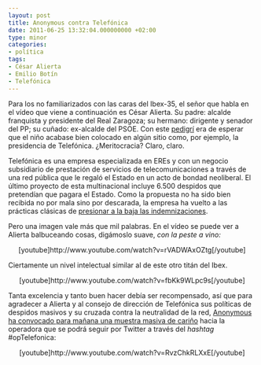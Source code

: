 ```yaml
---
layout: post
title: Anonymous contra Telefónica
date: 2011-06-25 13:32:04.000000000 +02:00
type: minor
categories:
- política
tags:
- César Alierta
- Emilio Botín
- Telefónica
---
```

<p>Para los no familiarizados con las caras del Ibex-35, el señor que habla en el vídeo que viene a continuación es César Alierta. Su padre: alcalde franquista y presidente del Real Zaragoza; su hermano: dirigente y senador del PP; su cuñado: ex-alcalde del PSOE. Con este <a href="http://www.agitacion.org/diario/aragon/1348-sabes-quienes-son-los-culpables-aragon-5-cesar-alierta.html">pedigrí</a> era de esperar que el niño acabase bien colocado en algún sitio como, por ejemplo, la presidencia de Telefónica. ¿Meritocracia? Claro, claro.</p>
<p>Telefónica es una empresa especializada en EREs y con un negocio subsidiario de prestación de servicios de telecomunicaciones a través de una red pública que le regaló el Estado en un acto de bondad neoliberal. El último proyecto de esta multinacional incluye 6.500 despidos que pretendían que pagara el Estado. Como la propuesta no ha sido bien recibida no por mala sino por descarada, la empresa ha vuelto a las prácticas clásicas de <a href="http://www.publico.es/dinero/379447/telefonica-pagara-el-ere-que-vuelve-a-reducir-a-6-500">presionar a la baja las indemnizaciones</a>.</p>
<p>Pero una imagen vale más que mil palabras. En el vídeo se puede ver a Alierta balbuceando cosas, digámoslo suave, <em>con la peste a vino:</em></p>
<p style="text-align: center;">[youtube]http://www.youtube.com/watch?v=rVADWAxOZtg[/youtube]</p>
<p style="text-align: left;">Ciertamente un nivel intelectual similar al de este otro titán del Ibex.</p>
<p style="text-align: center;">[youtube]http://www.youtube.com/watch?v=fbKk9WLpc9s[/youtube]</p>
<p>Tanta excelencia y tanto buen hacer debía ser recompensado, así que para agradecer a Alierta y al consejo de dirección de Telefónica sus políticas de despidos masivos y su cruzada contra la neutralidad de la red, <a href="http://noticies.sirius.cat/2011/06/el-diumenge-anonymous-atacara.html">Anonymous ha convocado para mañana una muestra masiva de cariño</a> hacia la operadora que se podrá seguir por Twitter a través del <em>hashtag</em> #opTelefonica:</p>
<p style="text-align: center;">[youtube]http://www.youtube.com/watch?v=RvzChkRLXxE[/youtube]</p>
